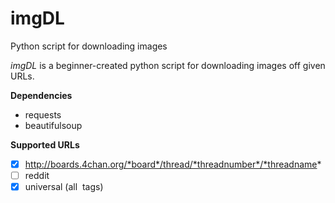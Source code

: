 # imgDL
Python script for downloading images

*imgDL* is a beginner-created python script for downloading images off given URLs. 

**Dependencies**
- requests
- beautifulsoup

**Supported URLs**
- [x] http://boards.4chan.org/*board*/thread/*threadnumber*/*threadname*
- [ ] reddit
- [x] universal (all <img> tags)

